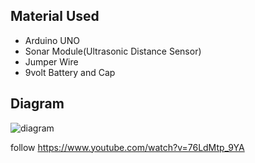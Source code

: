 ## Material Used
* Arduino UNO 
* Sonar Module(Ultrasonic Distance Sensor)
* Jumper Wire
* 9volt Battery and Cap

## Diagram
![diagram](https://github.com/hedspi-iot/Arduino_Float_Any_Object/blob/master/image/diagram.png)

follow 
https://www.youtube.com/watch?v=76LdMtp_9YA
